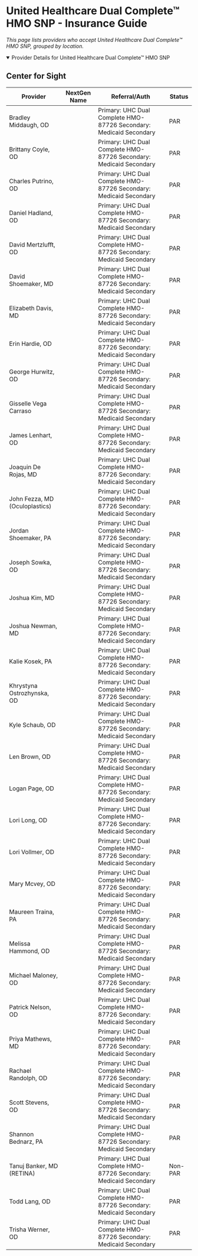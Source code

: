 # United Healthcare Dual Complete™ HMO SNP - Insurance Guide

*This page lists providers who accept United Healthcare Dual Complete™ HMO SNP, grouped by location.*

<details open><summary>Provider Details for United Healthcare Dual Complete™ HMO SNP</summary>

## Center for Sight

| Provider | NextGen Name | Referral/Auth | Status |
|----------|-------------|--------------|--------|
| Bradley Middaugh, OD |  | Primary: UHC Dual Complete HMO-87726                                                                 Secondary: Medicaid Secondary | PAR |
| Brittany Coyle, OD |  | Primary: UHC Dual Complete HMO-87726                                                                 Secondary: Medicaid Secondary | PAR |
| Charles Putrino, OD |  | Primary: UHC Dual Complete HMO-87726                                                                 Secondary: Medicaid Secondary | PAR |
| Daniel Hadland, OD |  | Primary: UHC Dual Complete HMO-87726                                                                 Secondary: Medicaid Secondary | PAR |
| David Mertzlufft, OD |  | Primary: UHC Dual Complete HMO-87726                                                                 Secondary: Medicaid Secondary | PAR |
| David Shoemaker, MD |  | Primary: UHC Dual Complete HMO-87726                                                                 Secondary: Medicaid Secondary | PAR |
| Elizabeth Davis, MD |  | Primary: UHC Dual Complete HMO-87726                                                                 Secondary: Medicaid Secondary | PAR |
| Erin Hardie, OD |  | Primary: UHC Dual Complete HMO-87726                                                                 Secondary: Medicaid Secondary | PAR |
| George Hurwitz, OD |  | Primary: UHC Dual Complete HMO-87726                                                                 Secondary: Medicaid Secondary | PAR |
| Gisselle Vega Carraso |  | Primary: UHC Dual Complete HMO-87726                                                                 Secondary: Medicaid Secondary | PAR |
| James Lenhart, OD |  | Primary: UHC Dual Complete HMO-87726                                                                 Secondary: Medicaid Secondary | PAR |
| Joaquin De Rojas, MD |  | Primary: UHC Dual Complete HMO-87726                                                                 Secondary: Medicaid Secondary | PAR |
| John Fezza, MD (Oculoplastics) |  | Primary: UHC Dual Complete HMO-87726                                                                 Secondary: Medicaid Secondary | PAR |
| Jordan Shoemaker, PA |  | Primary: UHC Dual Complete HMO-87726                                                                 Secondary: Medicaid Secondary | PAR |
| Joseph Sowka, OD |  | Primary: UHC Dual Complete HMO-87726                                                                 Secondary: Medicaid Secondary | PAR |
| Joshua Kim, MD |  | Primary: UHC Dual Complete HMO-87726                                                                 Secondary: Medicaid Secondary | PAR |
| Joshua Newman, MD |  | Primary: UHC Dual Complete HMO-87726                                                                 Secondary: Medicaid Secondary | PAR |
| Kalie Kosek, PA |  | Primary: UHC Dual Complete HMO-87726                                                                 Secondary: Medicaid Secondary | PAR |
| Khrystyna Ostrozhynska, OD |  | Primary: UHC Dual Complete HMO-87726                                                                 Secondary: Medicaid Secondary | PAR |
| Kyle Schaub, OD |  | Primary: UHC Dual Complete HMO-87726                                                                 Secondary: Medicaid Secondary | PAR |
| Len Brown, OD |  | Primary: UHC Dual Complete HMO-87726                                                                 Secondary: Medicaid Secondary | PAR |
| Logan Page, OD |  | Primary: UHC Dual Complete HMO-87726                                                                 Secondary: Medicaid Secondary | PAR |
| Lori Long, OD |  | Primary: UHC Dual Complete HMO-87726                                                                 Secondary: Medicaid Secondary | PAR |
| Lori Vollmer, OD |  | Primary: UHC Dual Complete HMO-87726                                                                 Secondary: Medicaid Secondary | PAR |
| Mary Mcvey, OD |  | Primary: UHC Dual Complete HMO-87726                                                                 Secondary: Medicaid Secondary | PAR |
| Maureen Traina, PA |  | Primary: UHC Dual Complete HMO-87726                                                                 Secondary: Medicaid Secondary | PAR |
| Melissa Hammond, OD |  | Primary: UHC Dual Complete HMO-87726                                                                 Secondary: Medicaid Secondary | PAR |
| Michael Maloney, OD |  | Primary: UHC Dual Complete HMO-87726                                                                 Secondary: Medicaid Secondary | PAR |
| Patrick Nelson, OD |  | Primary: UHC Dual Complete HMO-87726                                                                 Secondary: Medicaid Secondary | PAR |
| Priya Mathews, MD |  | Primary: UHC Dual Complete HMO-87726                                                                 Secondary: Medicaid Secondary | PAR |
| Rachael Randolph, OD |  | Primary: UHC Dual Complete HMO-87726                                                                 Secondary: Medicaid Secondary | PAR |
| Scott Stevens, OD |  | Primary: UHC Dual Complete HMO-87726                                                                 Secondary: Medicaid Secondary | PAR |
| Shannon Bednarz, PA |  | Primary: UHC Dual Complete HMO-87726                                                                 Secondary: Medicaid Secondary | PAR |
| Tanuj Banker, MD (RETINA) |  | Primary: UHC Dual Complete HMO-87726                                                                 Secondary: Medicaid Secondary | Non-PAR |
| Todd Lang, OD |  | Primary: UHC Dual Complete HMO-87726                                                                 Secondary: Medicaid Secondary | PAR |
| Trisha Werner, OD |  | Primary: UHC Dual Complete HMO-87726                                                                 Secondary: Medicaid Secondary | PAR |

</details>

